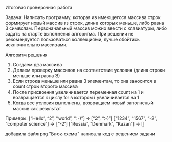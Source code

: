 Итоговая проверочная работа

Задача: Написать программу, которая из имеющегося массива строк формирует новый массив 
из строк, длина которых меньше, либо равна 3 символам. Первоначальный массив можно ввести с клавиатуры, 
либо задать на старте выполнения алгоритма. При решении не рекомендуется пользоваться коллекциями, 
лучше обойтись исключительно массивами.

Алгоритм решения
1. Создаем два массива
2. Делаем проверку массивов на соответствие условия (длина строки меньше или равна 3)
3. Если строка меньше или равна 3 элементам, то она заносится в count строк второго массива
4. После присвоения увеличивается переменная count на 1 и возвращается к циклу for в котором i увеличивается на 1
5. Когда все условия выполнены, возвращаем новый заполненый массив как результат

Примеры:
[“Hello”, “2”, “world”, “:-)”] → [“2”, “:-)”]
[“1234”, “1567”, “-2”, “computer science”] → [“-2”]
[“Russia”, “Denmark”, “Kazan”] → []

добавила файл png "Блок-схема"
написала код с решением задачи